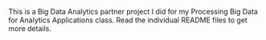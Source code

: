 This is a Big Data Analytics partner project I did for my Processing Big Data for Analytics Applications class. Read the individual README files to get more details.
